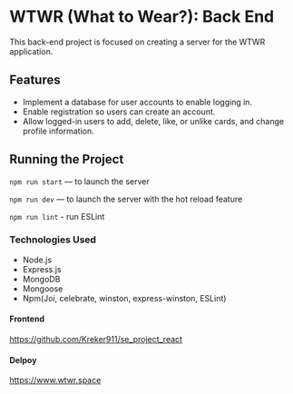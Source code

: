 # WTWR (What to Wear?): Back End

This back-end project is focused on creating a server for the WTWR application.

## Features

- Implement a database for user accounts to enable logging in.
- Enable registration so users can create an account.
- Allow logged-in users to add, delete, like, or unlike cards, and change profile information.

## Running the Project

`npm run start` — to launch the server

`npm run dev` — to launch the server with the hot reload feature

`npm run lint` - run ESLint

### Technologies Used

- Node.js
- Express.js
- MongoDB
- Mongoose
- Npm(Joi, celebrate, winston, express-winston, ESLint)

#### Frontend

https://github.com/Kreker911/se_project_react

#### Delpoy

https://www.wtwr.space
